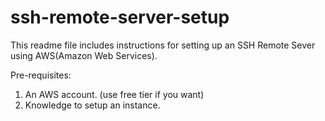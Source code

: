 # ssh-remote-server-setup
This readme file includes instructions for setting up an SSH Remote Sever using AWS(Amazon Web Services).

Pre-requisites:
1. An AWS account. (use free tier if you want)
2. Knowledge to setup an instance.
